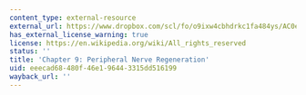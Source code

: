 ```yaml
---
content_type: external-resource
external_url: https://www.dropbox.com/scl/fo/o9ixw4cbhdrkc1fa484ys/AC0eFq0V8TMB_Mzb6ynJKts/Chapters/Chapter%209%20Peripheral%20Nerve%3A%20%20Collagen%20Tubes%20and%20DRT?dl=0&rlkey=u2rimyl1s7xeom33sli4jmryz&subfolder_nav_tracking=1
has_external_license_warning: true
license: https://en.wikipedia.org/wiki/All_rights_reserved
status: ''
title: 'Chapter 9: Peripheral Nerve Regeneration'
uid: eeecad68-480f-46e1-9644-3315dd516199
wayback_url: ''
---
```


